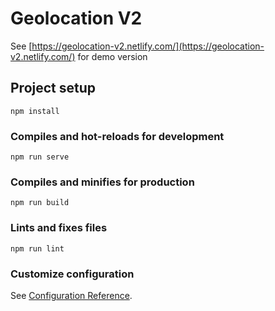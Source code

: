 # Geolocation V2

See [https://geolocation-v2.netlify.com/](https://geolocation-v2.netlify.com/) for demo version

## Project setup
```
npm install
```

### Compiles and hot-reloads for development
```
npm run serve
```

### Compiles and minifies for production
```
npm run build
```

### Lints and fixes files
```
npm run lint
```

### Customize configuration
See [Configuration Reference](https://cli.vuejs.org/config/).
